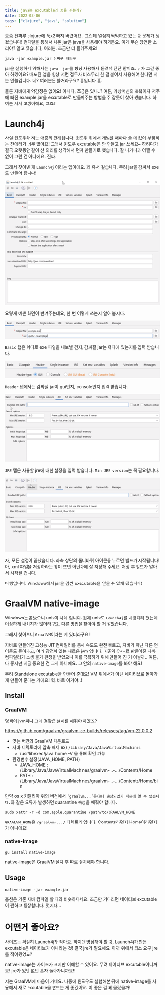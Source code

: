```yaml
---
title: java는 excutable의 꿈을 꾸는가?
date: 2022-03-06
tags: ["clojure", "java", "solution"]
---
```


요즘 진짜루 clojure에 푹x2 빠져 버렸어요.. 그런데 열심히 찍먹하고 있는 중 문제가 생겼습니다!
컴파일을 통해서 나온 jar은 java을 사용해야 하거든요. 이게 무슨 당연한 소리야? 알고 있습니다, 여러분. 조금만 더 들어주세요!

```shell
java -jar example.jar 어쩌구 저쩌구
```

jar을 실행하기 위해서는 `java -jar`를 항상 사용해서 돌려야 된단 말이죠. 누가 그걸 좋아 하겠어요?
배포된 앱을 항상 저런 접두사 비스무리 한 걸 붙여서 사용해야 한다면 저는 안쓸겁니다. 네? 여러분은 쓸거라구요? 흥입니다 흥.

물론 자바에게 악감정은 없어요! 아니다, 쪼금은 있나..? 여튼, 가상머신의 축복이자 저주에 빠진 example.jar을 excutable로
만들어주는 방법을 쥐 잡듯이 찾아 봤습니다. 하여튼 사서 고생이에요, 그죠?

# Launch4j

사실 윈도우와 저는 애증의 관계입니다. 윈도우 위에서 개발할 때마다 쓸 데 없이 부딪히는 잔에러가 너무 많아요!
그래서 윈도우 excutable은 안 만들고 jar 쓰세요~ 하려다가 결국 오랫동안 같이 산 의리를 생각해서 먼저 만들기로 했습니다.
잘 나가니까 어쩔 수 없이 그런 건 아니에요. 진짜.

그래서 찾아낸 게 `Launch4j` 이라는 앱이에요. 꽤 유서 깊습니다. 무려 jar을 감싸서 exe로 만들어 줍니다!

![](2022-03-06-12-37-53.png)

요렇게 예쁜 화면이 반겨주는데요, 한 번 어떻게 쓰는지 알아 봅시다.

![](2022-03-06-15-38-02.png)

`Basic` 탭은 어디로 exe 파일을 내보낼 건지, 감싸질 jar는 어디에 있는지를 입력 받습니다.

![](2022-03-06-15-40-01.png)

`Header` 탭에서는 감싸질 jar이 gui인지, console인지 입력 받습니다.

![](2022-03-06-15-41-26.png)

`JRE` 탭은 사용할 jre에 대한 설정을 입력 받습니다. `Min JRE version`는 꼭 필요합니다.

![](2022-03-06-15-43-48.png)

자, 모든 설정이 끝났습니다. 좌측 상단의 톱니바퀴 아이콘을 누르면 빌드가 시작됩니다!
아, xml 파일을 저장하라는 창이 뜨면 어딘가에 잘 저장해 주세요. 저장 후 빌드가 알아서 시작될 겁니다.

다행입니다. Windows에서 jar을 감싼 executable을 얻을 수 있게 됐습니다!

# GraalVM native-image

Windows는 끝났으니 unix의 차례 입니다. 원래 unix도 `Launch4j`를 사용하려 했는데 이상하게 내키지가 않더라구요.
다른 방법을 찾아야 할 거 같았습니다.

그래서 찾아보니 `GraalVM`이라는 게 있더라구요!

자바로 만들어진 고성능 JIT 컴파일러를 통해 속도도 완전 빠르고, 자바가 아닌 다른 언어들도 돌아가고, 여러 장점이 있는 새로운 jvm 입니다.
기존의 C++로 만들어진 자바 컴파일러가 소생 불가 판정을 받았으니 이를 극복하기 위해 만들어 진 거 아닐까..
여튼, 다 좋지만 지금 중요한 건 그게 아니에요. 그 안의 `native-image`를 봐야 해요!

무려 Standalone excutable을 만들어 준대요! VM 위에서가 아닌 네이티브로 돌아가게 만들어 준다는 거에요! 헉, 바로 이거야..!

## Install

### GraalVM

명색이 jvm이니 그에 걸맞은 설치를 해줘야 하겠죠?

https://github.com/graalvm/graalvm-ce-builds/releases/tag/vm-22.0.0.2

- 맞는 버전의 GraalVM 다운로드
- 자바 디렉토리에 압축 해제 ex) `/Library/Java/JavaVirtualMachines`
  - /usr/libexec/java_home -V 을 통해 확인 가능
- 환경변수 설정(JAVA_HOME, PATH)
  - JAVA_HOME : /Library/Java/JavaVirtualMachines/graalvm-...-.../Contents/Home
  - PATH : /Library/Java/JavaVirtualMachines/graalvm-...-.../Contents/Home/bin

만약 os x 카탈리아 위의 버전에서 `‘graalvm...’은(는) 손상되었기 때문에 열 수 없습니다.`와 같은 오류가 발생하면 quarantine 속성을
때줘야 합니다.

```shell
sudo xattr -r -d com.apple.quarantine /path/to/GRAALVM_HOME
```

`GRAALVM_HOME`은 `/graalvm-.../` 디렉토리 입니다. Contents라던지 Home이라던지가 아니에요!

### native-image

```shell
gu install native-image
```

native-image은 GraalVM 설치 후 따로 설치해야 합니다.

## Usage

```shell
native-image -jar example.jar
```

옵션은 기존 자바 컴파일 할 때와 비슷하다네요. 조금만 기다리면 네이티브 excutable이 짠하고 등장합니다. 멋지다...

# 어떤게 좋아요?

사이즈는 확실히 Launch4j가 작아요. 하지만 명심해야 할 것, Launch4j가 만든 excutable은 네이티브가 아니라는 것!
결국 jre가 필요해요. 아까 위에서 최소 요구 jre를 적어줬었죠?

native-image는 사이즈가 크지만 이해할 수 있어요. 무려 네이티브 excutable이니까요! jre가 있던 없던 혼자 돌아가니까요!!

저는 GraalVM에 마음이 가네요. 나중에 윈도우도 실험해본 뒤에 native-image를 사용해서 새로 excutable을 만드는 게 좋겠어요. 이 좋은 걸 왜 몰랐을까!
